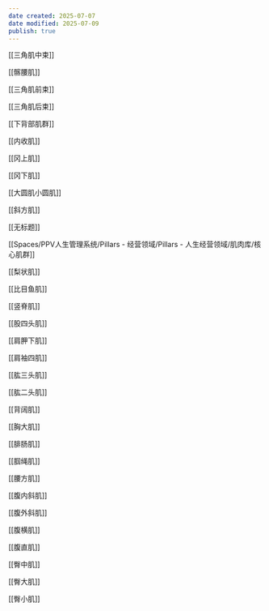 ```yaml
---
date created: 2025-07-07
date modified: 2025-07-09
publish: true
---
```


[[三角肌中束]]

[[髂腰肌]]

[[三角肌前束]]

[[三角肌后束]]

[[下背部肌群]]

[[内收肌]]

[[冈上肌]]

[[冈下肌]]

[[大圆肌小圆肌]]

[[斜方肌]]

[[无标题]]

[[Spaces/PPV人生管理系统/Pillars - 经营领域/Pillars - 人生经营领域/肌肉库/核心肌群]]

[[梨状肌]]

[[比目鱼肌]]

[[竖脊肌]]

[[股四头肌]]

[[肩胛下肌]]

[[肩袖四肌]]

[[肱三头肌]]

[[肱二头肌]]

[[背阔肌]]

[[胸大肌]]

[[腓肠肌]]

[[腘绳肌]]

[[腰方肌]]

[[腹内斜肌]]

[[腹外斜肌]]

[[腹横肌]]

[[腹直肌]]

[[臀中肌]]

[[臀大肌]]

[[臀小肌]]

